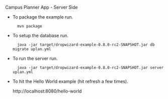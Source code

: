 
Campus Planner App - Server Side

* To package the example run.

        mvn package

* To setup the database run.

        java -jar target/dropwizard-example-0.8.0-rc2-SNAPSHOT.jar db migrate uplan.yml

* To run the server run.

        java -jar target/dropwizard-example-0.8.0-rc2-SNAPSHOT.jar server uplan.yml

* To hit the Hello World example (hit refresh a few times).

	http://localhost:8080/hello-world
